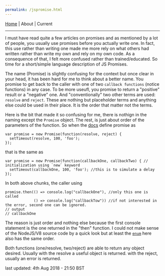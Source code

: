 ```yaml
---
permalink: /jspromise.html
---
```

[Home](https://layik.github.io) | About | Current
<hr/>

I must have read quite a few articles on promises and as mentioned by a lot of people, you usually use promises before you actually write one. In fact, this use rather than writing one made me more rely on what others had written rather than write my own and rely on my own code. As a consequence of that, I felt more confused rather than trained/educated. So time for a short/simple language description of JS Promises.

The name (Promise) is slightly confusing for the context but once clear in your head, it has been hard for me to think about a better name. You promise to get back to the caller with one of two `callback functions` (notice functions) in any case. To be more useufl, you promise to return a "positive" result or a "negative" one. And "conventionally" two other terms are used: `resolve` and `reject`. These are nothing but placeholder terms and anything else could be used in their place. It is the order that matter not the terms.

Here is the bit that made it so confusing for me, there is nothign in the naming except the `Promise` object. The rest, is just about order of the parameters of the function. So when the [docs](https://developer.mozilla.org/en-US/docs/Web/JavaScript/Reference/Global_Objects/Promise) define promise as

```{js}
var promise = new Promise(function(resolve, reject) {
  setTimeout(resolve, 100, 'foo');
});
```
that is the same as 
```{js}
var promise = new Promise(function(callbackOne, callbackTwo) { // initialization using `new` keyword
  setTimeout(callbackOne, 100, 'foo'); //this is to simulate a delay
});
```
In both above chunks, the caller using 
```{js}
promise.then(() => console.log("callbackOne"), //only this one is called 
             () => console.log("callbackTow")) //if not interested in the error, second one can be ignored.
// output 
// callbackOne
```
The reason is just order and nothing else because the first console statement is the one returned in the "then" function. I could not make sense of the NodeJS/V8 source code by a quick look but at least the [`enum`](https://github.com/nodejs/node/blob/master/deps/v8/src/objects/promise.h#L136) here also has the same order. 

Both functions (one/resolve, two/reject) are able to return any object desired. Usually with the resolve a useful object is returned. with the reject, usually an error is returned.

last updated: 4th Aug 2018 - 21:50 BST
